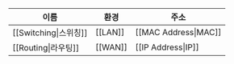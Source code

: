 | 이름 | 환경 | 주소 |
| ---- | ---- | ---- |
| [[Switching\|스위칭]] | [[LAN]] | [[MAC Address\|MAC]] |
| [[Routing\|라우팅]] | [[WAN]] | [[IP Address\|IP]] |
